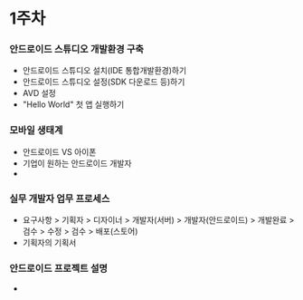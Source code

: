 
# 1주차

### 안드로이드 스튜디오 개발환경 구축
 - 안드로이드 스튜디오 설치(IDE 통합개발환경)하기
 - 안드로이드 스튜디오 설정(SDK 다운로드 등)하기
 - AVD 설정
 - "Hello World" 첫 앱 실행하기

### 모바일 생태계
 - 안드로이드 VS 아이폰
 - 기업이 원하는 안드로이드 개발자
 - 

### 실무 개발자 업무 프로세스
 - 요구사항 > 기획자 > 디자이너 > 개발자(서버) > 개발자(안드로이드) > 개발완료 > 검수 > 수정 > 검수 > 배포(스토어)
 - 기획자의 기획서

### 안드로이드 프로젝트 설명
 - 

